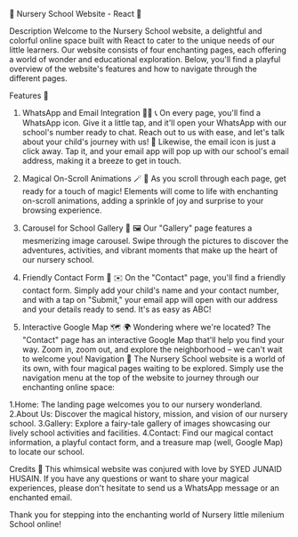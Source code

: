 🌈 Nursery School Website - React 🎨

Description
Welcome to the Nursery School website, a delightful and colorful online space built with React to cater to the unique needs of our little learners. Our website consists of four enchanting pages, each offering a world of wonder and educational exploration. Below, you'll find a playful overview of the website's features and how to navigate through the different pages.

Features 🚀
1. WhatsApp and Email Integration 📱💌
📞 On every page, you'll find a WhatsApp icon. Give it a little tap, and it'll open your WhatsApp with our school's number ready to chat. Reach out to us with ease, and let's talk about your child's journey with us!
📧 Likewise, the email icon is just a click away. Tap it, and your email app will pop up with our school's email address, making it a breeze to get in touch.

2. Magical On-Scroll Animations 🪄
🌟 As you scroll through each page, get ready for a touch of magic! Elements will come to life with enchanting on-scroll animations, adding a sprinkle of joy and surprise to your browsing experience.

3. Carousel for School Gallery 📸
🖼️ Our "Gallery" page features a mesmerizing image carousel. Swipe through the pictures to discover the adventures, activities, and vibrant moments that make up the heart of our nursery school.

4. Friendly Contact Form 📝
✉️ On the "Contact" page, you'll find a friendly contact form. Simply add your child's name and your contact number, and with a tap on "Submit," your email app will open with our address and your details ready to send. It's as easy as ABC!

5. Interactive Google Map 🗺️
🌍 Wondering where we're located? The "Contact" page has an interactive Google Map that'll help you find your way. Zoom in, zoom out, and explore the neighborhood – we can't wait to welcome you!
Navigation 🌟
The Nursery School website is a world of its own, with four magical pages waiting to be explored. Simply use the navigation menu at the top of the website to journey through our enchanting online space:

1.Home: The landing page welcomes you to our nursery wonderland.
2.About Us: Discover the magical history, mission, and vision of our nursery school.
3.Gallery: Explore a fairy-tale gallery of images showcasing our lively school activities and facilities.
4.Contact: Find our magical contact information, a playful contact form, and a treasure map (well, Google Map) to locate our school.

Credits 🌟
This whimsical website was conjured with love by SYED JUNAID HUSAIN. If you have any questions or want to share your magical experiences, please don't hesitate to send us a WhatsApp message or an enchanted email.

Thank you for stepping into the enchanting world of Nursery little milenium School online!